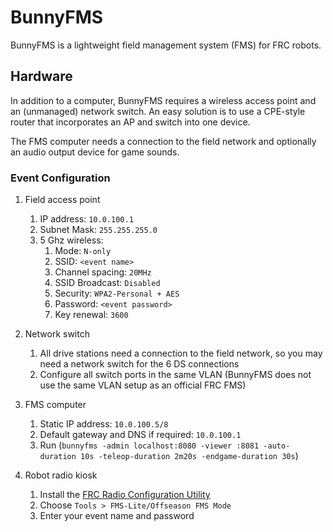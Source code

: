 # BunnyFMS

BunnyFMS is a lightweight field management system (FMS) for FRC robots.

## Hardware

In addition to a computer, BunnyFMS requires a wireless access point and an (unmanaged) network switch. An easy solution is to use a CPE-style router that incorporates an AP and switch into one device.

The FMS computer needs a connection to the field network and optionally an audio output device for game sounds.

### Event Configuration

1. Field access point
    1. IP address: `10.0.100.1`
    2. Subnet Mask: `255.255.255.0`
    3. 5 Ghz wireless:
        1. Mode: `N-only`
        2. SSID: `<event name>`
        3. Channel spacing: `20MHz`
        4. SSID Broadcast: `Disabled`
        5. Security: `WPA2-Personal + AES`
        6. Password: `<event password>`
        7. Key renewal: `3600`

2. Network switch
   1. All drive stations need a connection to the field network, so you may need a network switch for the 6 DS connections
   2. Configure all switch ports in the same VLAN (BunnyFMS does not use the same VLAN setup as an official FRC FMS) 

3. FMS computer
    1. Static IP address: `10.0.100.5/8`
    2. Default gateway and DNS if required: `10.0.100.1`
    4. Run (`bunnyfms -admin localhost:8080 -viewer :8081 -auto-duration 10s -teleop-duration 2m20s -endgame-duration 30s`)

4. Robot radio kiosk
    1. Install the [FRC Radio Configuration Utility](https://docs.wpilib.org/en/stable/docs/zero-to-robot/step-3/radio-programming.html)
    2. Choose `Tools > FMS-Lite/Offseason FMS Mode`
    3. Enter your event name and password
